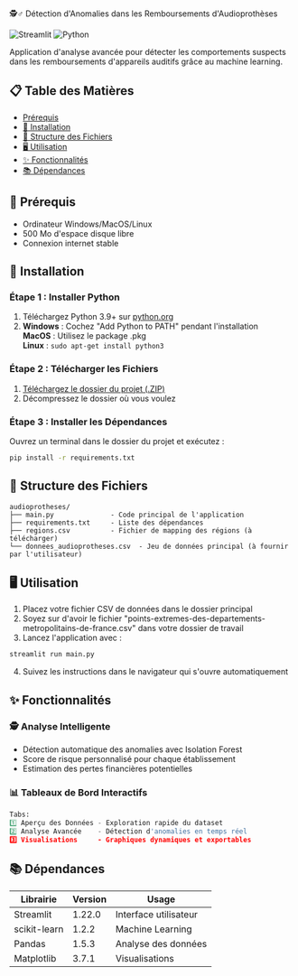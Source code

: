 🕵️♂️ Détection d'Anomalies dans les Remboursements d'Audioprothèses

![Streamlit](https://img.shields.io/badge/Streamlit-FF4B4B?style=for-the-badge&logo=Streamlit&logoColor=white)
![Python](https://img.shields.io/badge/Python-3.9%2B-blue?style=for-the-badge&logo=python)

Application d'analyse avancée pour détecter les comportements suspects dans les remboursements d'appareils auditifs grâce au machine learning.

## 📋 Table des Matières
- [Prérequis](#-prérequis)
- [🚀 Installation](#-installation)
- [📁 Structure des Fichiers](#-structure-des-fichiers)
- [🖥️ Utilisation](#%EF%B8%8F-utilisation)
- [✨ Fonctionnalités](#-fonctionnalités)
- [📚 Dépendances](#-dépendances)


## 🔧 Prérequis
- Ordinateur Windows/MacOS/Linux
- 500 Mo d'espace disque libre
- Connexion internet stable

## 🚀 Installation
### Étape 1 : Installer Python
1. Téléchargez Python 3.9+ sur [python.org](https://www.python.org/downloads/)
2. **Windows** : Cochez "Add Python to PATH" pendant l'installation  
   **MacOS** : Utilisez le package .pkg  
   **Linux** : `sudo apt-get install python3`

### Étape 2 : Télécharger les Fichiers
1. [Téléchargez le dossier du projet (.ZIP)](https://github.com/votrecompte/audioprotheses/archive/main.zip)
2. Décompressez le dossier où vous voulez

### Étape 3 : Installer les Dépendances
Ouvrez un terminal dans le dossier du projet et exécutez :
```bash
pip install -r requirements.txt
```

## 📁 Structure des Fichiers
```
audioprotheses/
├── main.py              - Code principal de l'application
├── requirements.txt     - Liste des dépendances
├── regions.csv          - Fichier de mapping des régions (à télécharger)
└── donnees_audioprotheses.csv  - Jeu de données principal (à fournir par l'utilisateur)
```

## 🖥️ Utilisation
1. Placez votre fichier CSV de données dans le dossier principal
2. Soyez sur d'avoir le fichier "points-extremes-des-departements-metropolitains-de-france.csv" dans votre dossier de travail
3. Lancez l'application avec :
```bash
streamlit run main.py
```
4. Suivez les instructions dans le navigateur qui s'ouvre automatiquement

## ✨ Fonctionnalités

### 🕵️ Analyse Intelligente
- Détection automatique des anomalies avec Isolation Forest
- Score de risque personnalisé pour chaque établissement
- Estimation des pertes financières potentielles

### 📊 Tableaux de Bord Interactifs
```python
Tabs:
1️⃣ Aperçu des Données - Exploration rapide du dataset
2️⃣ Analyse Avancée    - Détection d'anomalies en temps réel
3️⃣ Visualisations     - Graphiques dynamiques et exportables
```


## 📚 Dépendances
| Librairie      | Version | Usage                 |
|----------------|---------|-----------------------|
| Streamlit      | 1.22.0  | Interface utilisateur |
| scikit-learn   | 1.2.2   | Machine Learning      |
| Pandas         | 1.5.3   | Analyse des données   |
| Matplotlib     | 3.7.1   | Visualisations        |
